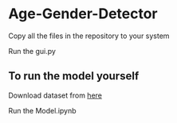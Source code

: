 # Age-Gender-Detector
Copy all the files in the repository to your system

Run the gui.py 

## To run the model yourself
Download dataset from [here](https://www.kaggle.com/datasets/jangedoo/utkface-new)

Run the Model.ipynb

